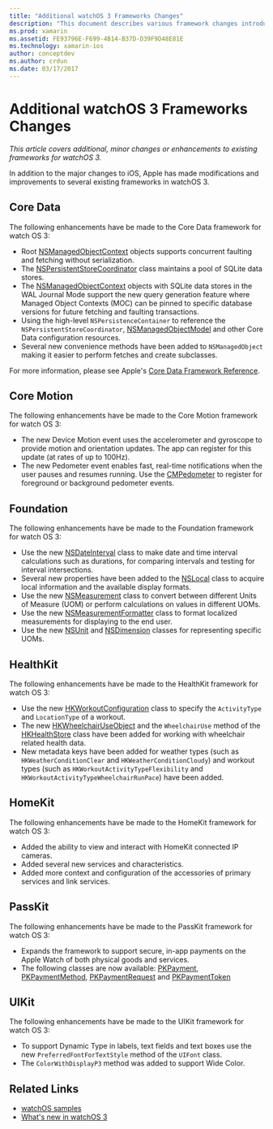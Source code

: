 ```yaml
---
title: "Additional watchOS 3 Frameworks Changes"
description: "This document describes various framework changes introduced with watchOS 3, and how to work with them in Xamarin. Core Data, Core Motion, Foundation, HealthKit, HomeKit, PassKit, and UIKit are discussed."
ms.prod: xamarin
ms.assetid: FE93796E-F699-4B14-B37D-D39F9D48E81E
ms.technology: xamarin-ios
author: conceptdev
ms.author: crdun
ms.date: 03/17/2017
---
```


# Additional watchOS 3 Frameworks Changes

_This article covers additional, minor changes or enhancements to existing frameworks for watchOS 3._

In addition to the major changes to iOS, Apple has made modifications and improvements to several existing frameworks in watchOS 3.

## Core Data

The following enhancements have be made to the Core Data framework for watch OS 3:

- Root [NSManagedObjectContext](https://developer.apple.com/reference/coredata/nsmanagedobjectcontext) objects supports concurrent faulting and fetching without serialization.
- The [NSPersistentStoreCoordinator](https://developer.apple.com/reference/coredata/nspersistentstorecoordinator) class maintains a pool of SQLite data stores.
- The [NSManagedObjectContext](https://developer.apple.com/reference/coredata/nsmanagedobjectcontext) objects with SQLite data stores in the WAL Journal Mode support the new query generation feature where Managed Object Contexts (MOC) can be pinned to specific database versions for future fetching and faulting transactions.
- Using the high-level `NSPersistenceContainer` to reference the `NSPersistentStoreCoordinator`, [NSManagedObjectModel](https://developer.apple.com/reference/coredata/nsmanagedobjectmodel) and other Core Data configuration resources.
- Several new convenience methods have been added to `NSManagedObject` making it easier to perform fetches and create subclasses.

For more information, please see Apple's [Core Data Framework Reference](https://developer.apple.com/reference/coredata).

## Core Motion

The following enhancements have be made to the Core Motion framework for watch OS 3:

- The new Device Motion event uses the accelerometer and gyroscope to provide motion and orientation updates. The app can register for this update (at rates of up to 100Hz).
- The new Pedometer event enables fast, real-time notifications when the user pauses and resumes running. Use the [CMPedometer](https://developer.apple.com/reference/coremotion/cmpedometer) to register for foreground or background pedometer events.

## Foundation

The following enhancements have be made to the Foundation framework for watch OS 3:

- Use the new [NSDateInterval](https://developer.apple.com/reference/foundation/nsdateinterval) class to make date and time interval calculations such as durations, for comparing intervals and testing for interval intersections.
- Several new properties have been added to the [NSLocal](https://developer.apple.com/reference/foundation/nslocale) class to acquire local information and the available display formats.
- Use the new [NSMeasurement](https://developer.apple.com/reference/foundation/nsmeasurement) class to convert between different Units of Measure (UOM) or perform calculations on values in different UOMs.
- Use the new [NSMeasurementFormatter](https://developer.apple.com/reference/foundation/nsmeasurementformatter) class to format localized measurements for displaying to the end user.
- Use the new [NSUnit](https://developer.apple.com/reference/foundation/nsunit) and [NSDimension](https://developer.apple.com/reference/foundation/nsdimension) classes for representing specific UOMs.

## HealthKit

The following enhancements have be made to the HealthKit framework for watch OS 3:

- Use the new [HKWorkoutConfiguration](https://developer.apple.com/reference/healthkit/hkworkoutconfiguration) class to specify the `ActivityType` and `LocationType` of a workout.
- The new [HKWheelchairUseObject](https://developer.apple.com/reference/healthkit/hkwheelchairuseobject) and the `WheelchairUse` method of the [HKHealthStore](https://developer.apple.com/reference/healthkit/hkhealthstore) class have been added for working with wheelchair related health data.
- New metadata keys have been added for weather types (such as `HKWeatherConditionClear` and `HKWeatherConditionCloudy`) and workout types (such as `HKWorkoutActivityTypeFlexibility` and `HKWorkoutActivityTypeWheelchairRunPace`) have been added.

## HomeKit

The following enhancements have be made to the HomeKit framework for watch OS 3:

- Added the ability to view and interact with HomeKit connected IP cameras.
- Added several new services and characteristics.
- Added more context and configuration of the accessories of primary services and link services.

## PassKit

The following enhancements have be made to the PassKit framework for watch OS 3:

- Expands the framework to support secure, in-app payments on the Apple Watch of both physical goods and services.
- The following classes are now available: [PKPayment](https://developer.apple.com/reference/passkit/pkpayment), [PKPaymentMethod](https://developer.apple.com/reference/passkit/pkpaymentmethod), [PKPaymentRequest](https://developer.apple.com/reference/passkit/pkpaymentrequest) and [PKPaymentToken](https://developer.apple.com/reference/passkit/pkpaymenttoken)

## UIKit

The following enhancements have be made to the UIKit framework for watch OS 3:

- To support Dynamic Type in labels, text fields and text boxes use the new `PreferredFontForTextStyle` method of the `UIFont` class.
- The `ColorWithDisplayP3` method was added to support Wide Color.

## Related Links

- [watchOS samples](https://docs.microsoft.com/samples/browse/?products=xamarin&term=Xamarin.iOS%20watchos)
- [What's new in watchOS 3](https://developer.apple.com/library/prerelease/content/releasenotes/General/WhatsNewInwatchOS/Articles/watchOS3.html#//apple_ref/doc/uid/TP40017085-SW1)
